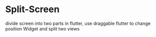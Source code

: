 # Split-Screen
divide screen into two parts in flutter, use draggable flutter to change position Widget and split two views

